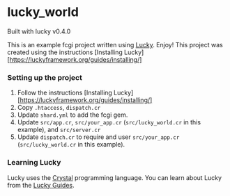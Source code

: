 # lucky_world

Built with lucky v0.4.0

This is an example fcgi project written using [Lucky](https://luckyframework.org). Enjoy!
This project was created using the instructions [Installing Lucky][https://luckyframework.org/guides/installing/]

### Setting up the project

1. Follow the instructions [Installing Lucky][https://luckyframework.org/guides/installing/]
1. Copy `.htaccess`, `dispatch.cr`
1. Update `shard.yml` to add the fcgi gem.
1. Update `src/app.cr`, `src/your_app.cr` (`src/lucky_world.cr` in this example), and `src/server.cr`
1. Update `dispatch.cr` to require and user `src/your_app.cr` (`src/lucky_world.cr` in this example).

### Learning Lucky

Lucky uses the [Crystal](https://crystal-lang.org) programming language. You can learn about Lucky from the [Lucky Guides](http://luckyframework.org/guides).
